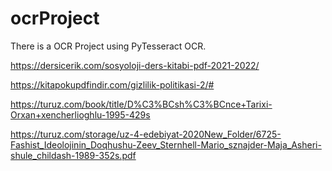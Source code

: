 # ocrProject
There is a OCR Project using PyTesseract OCR.



https://dersicerik.com/sosyoloji-ders-kitabi-pdf-2021-2022/


https://kitapokupdfindir.com/gizlilik-politikasi-2/#


https://turuz.com/book/title/D%C3%BCsh%C3%BCnce+Tarixi-Orxan+xencherlioghlu-1995-429s



https://turuz.com/storage/uz-4-edebiyat-2020New_Folder/6725-Fashist_Ideolojinin_Doqhushu-Zeev_Sternhell-Mario_sznajder-Maja_Asheri-shule_childash-1989-352s.pdf





